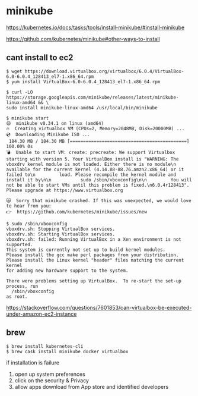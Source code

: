 # minikube

https://kubernetes.io/docs/tasks/tools/install-minikube/#install-minikube

https://github.com/kubernetes/minikube#other-ways-to-install


## cant install to ec2

```console
$ wget https://download.virtualbox.org/virtualbox/6.0.4/VirtualBox-6.0-6.0.4_128413_el7-1.x86_64.rpm
$ yum install VirtualBox-6.0-6.0.4_128413_el7-1.x86_64.rpm
```

```console
$ curl -LO https://storage.googleapis.com/minikube/releases/latest/minikube-linux-amd64 && \
sudo install minikube-linux-amd64 /usr/local/bin/minikube
``` 
```console
$ minikube start
😄  minikube v0.34.1 on linux (amd64)
🔥  Creating virtualbox VM (CPUs=2, Memory=2048MB, Disk=20000MB) ...
💿  Downloading Minikube ISO ...
 184.30 MB / 184.30 MB [============================================] 100.00% 0s
💣  Unable to start VM: create: precreate: We support Virtualbox starting with version 5. Your VirtualBox install is "WARNING: The vboxdrv kernel module is not loaded. Either there is no module\n         available for the current kernel (4.14.88-88.76.amzn2.x86_64) or it failed to\n         load. Please recompile the kernel module and install it by\n\n           sudo /sbin/vboxconfig\n\n         You will not be able to start VMs until this problem is fixed.\n6.0.4r128413". Please upgrade at https://www.virtualbox.org

😿  Sorry that minikube crashed. If this was unexpected, we would love to hear from you:
👉  https://github.com/kubernetes/minikube/issues/new
```


```console
$ sudo /sbin/vboxconfig
vboxdrv.sh: Stopping VirtualBox services.
vboxdrv.sh: Starting VirtualBox services.
vboxdrv.sh: failed: Running VirtualBox in a Xen environment is not supported.
This system is currently not set up to build kernel modules.
Please install the gcc make perl packages from your distribution.
Please install the Linux kernel "header" files matching the current kernel
for adding new hardware support to the system.

There were problems setting up VirtualBox.  To re-start the set-up process, run
  /sbin/vboxconfig
as root.
```

https://stackoverflow.com/questions/7601853/can-virtualbox-be-executed-under-amazon-ec2-instance



brew
--

```console
$ brew install kubernetes-cli
$ brew cask install minikube docker virtualbox
```
if installation is failure
1. open up system preferences
2. click on the security & Privacy 
3. allow apps download from App store and identified developers
